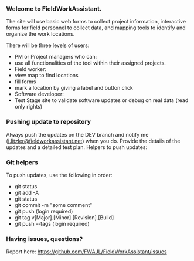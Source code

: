 ### Welcome to FieldWorkAssistant.
The site will use basic web forms to collect project information, interactive forms for field personnel to collect data, and mapping tools to identify and organize the work locations.

There will be three levels of users:
- PM or Project managers who can:
 - use all functionalities of the tool within their assigned projects.
- Field worker:
 - view map to find locations
 - fill forms
 - mark a location by giving a label and button click
- Software developer:
 - Test Stage site to validate software updates or debug on real data (read only rights)


### Pushing update to repository
Always push the updates on the DEV branch and notify me (j.litzler@fieldworkassistant.net) when you do.
Provide the details of the updates and a detailed test plan.
Helpers to push updates:

### Git helpers

To push updates, use the following in order:

- git status
- git add -A 
- git status 
- git commit -m "some comment" 
- git push (login required) 
- git tag v[Major].[Minor].[Revision].[Build] 
- git push --tags (login required)

### Having issues, questions?
Report here: https://github.com/FWAJL/FieldWorkAssistant/issues
